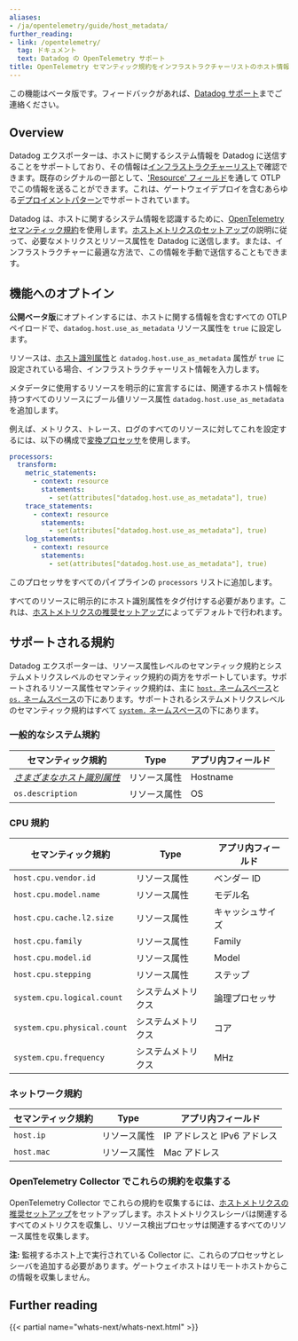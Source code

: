 ```yaml
---
aliases:
- /ja/opentelemetry/guide/host_metadata/
further_reading:
- link: /opentelemetry/
  tag: ドキュメント
  text: Datadog の OpenTelemetry サポート
title: OpenTelemetry セマンティック規約をインフラストラクチャーリストのホスト情報にマッピングする
---
```


<div class="alert alert-info">
この機能はベータ版です。フィードバックがあれば、<a href="/help/">Datadog サポート</a>までご連絡ください。
</div>

## Overview

Datadog エクスポーターは、ホストに関するシステム情報を Datadog に送信することをサポートしており、その情報は[インフラストラクチャーリスト][6]で確認できます。既存のシグナルの一部として、['Resource' フィールド][1]を通して OTLP でこの情報を送ることができます。これは、ゲートウェイデプロイを含むあらゆる[デプロイメントパターン][9]でサポートされています。

Datadog は、ホストに関するシステム情報を認識するために、[OpenTelemetry セマンティック規約][2]を使用します。[ホストメトリクスのセットアップ][3]の説明に従って、必要なメトリクスとリソース属性を Datadog に送信します。または、インフラストラクチャーに最適な方法で、この情報を手動で送信することもできます。

## 機能へのオプトイン

**公開ベータ版**にオプトインするには、ホストに関する情報を含むすべての OTLP ペイロードで、`datadog.host.use_as_metadata` リソース属性を `true` に設定します。

リソースは、[ホスト識別属性][10]と `datadog.host.use_as_metadata` 属性が `true` に設定されている場合、インフラストラクチャーリスト情報を入力します。

メタデータに使用するリソースを明示的に宣言するには、関連するホスト情報を持つすべてのリソースにブール値リソース属性 `datadog.host.use_as_metadata` を追加します。

例えば、メトリクス、トレース、ログのすべてのリソースに対してこれを設定するには、以下の構成で[変換プロセッサ][7]を使用します。

```yaml
processors:
  transform:
    metric_statements:
      - context: resource
        statements:
          - set(attributes["datadog.host.use_as_metadata"], true)
    trace_statements:
      - context: resource
        statements:
          - set(attributes["datadog.host.use_as_metadata"], true)
    log_statements:
      - context: resource
        statements:
          - set(attributes["datadog.host.use_as_metadata"], true)
```

このプロセッサをすべてのパイプラインの `processors` リストに追加します。

すべてのリソースに明示的にホスト識別属性をタグ付けする必要があります。これは、[ホストメトリクスの推奨セットアップ][3]によってデフォルトで行われます。

## サポートされる規約

Datadog エクスポーターは、リソース属性レベルのセマンティック規約とシステムメトリクスレベルのセマンティック規約の両方をサポートしています。サポートされるリソース属性セマンティック規約は、主に [`host.` ネームスペース][4]と [`os.` ネームスペース][8]の下にあります。サポートされるシステムメトリクスレベルのセマンティック規約はすべて [`system.` ネームスペース][5]の下にあります。

### 一般的なシステム規約

| セマンティック規約                         | Type               | アプリ内フィールド |
|---------------------------------------------|--------------------|--------------|
| [*さまざまなホスト識別属性*][10] | リソース属性 | Hostname     |
| `os.description`                            | リソース属性 | OS           |

### CPU 規約

| セマンティック規約         | Type               | アプリ内フィールド       |
|-----------------------------|--------------------|--------------------|
| `host.cpu.vendor.id`        | リソース属性 | ベンダー ID          |
| `host.cpu.model.name`       | リソース属性 | モデル名         |
| `host.cpu.cache.l2.size`    | リソース属性 | キャッシュサイズ         |
| `host.cpu.family`           | リソース属性 | Family             |
| `host.cpu.model.id`         | リソース属性 | Model              |
| `host.cpu.stepping`         | リソース属性 | ステップ           |
| `system.cpu.logical.count`  | システムメトリクス      | 論理プロセッサ |
| `system.cpu.physical.count` | システムメトリクス      | コア              |
| `system.cpu.frequency`      | システムメトリクス      | MHz                |

### ネットワーク規約

| セマンティック規約 | Type               | アプリ内フィールド              |
|---------------------|--------------------|---------------------------|
| `host.ip`           | リソース属性 | IP アドレスと IPv6 アドレス |
| `host.mac`          | リソース属性 | Mac アドレス               |

### OpenTelemetry Collector でこれらの規約を収集する

OpenTelemetry Collector でこれらの規約を収集するには、[ホストメトリクスの推奨セットアップ][3]をセットアップします。ホストメトリクスレシーバは関連するすべてのメトリクスを収集し、リソース検出プロセッサは関連するすべてのリソース属性を収集します。

**注:** 監視するホスト上で実行されている Collector に、これらのプロセッサとレシーバを追加する必要があります。ゲートウェイホストはリモートホストからこの情報を収集しません。

## Further reading

{{< partial name="whats-next/whats-next.html" >}}

[1]: https://opentelemetry.io/docs/concepts/glossary/#resource
[2]: https://opentelemetry.io/docs/concepts/semantic-conventions/
[3]: /ja/opentelemetry/collector_exporter/host_metrics
[4]: https://opentelemetry.io/docs/specs/semconv/resource/host/
[5]: https://opentelemetry.io/docs/specs/semconv/system/system-metrics/
[6]: /ja/infrastructure/list/
[7]: https://github.com/open-telemetry/opentelemetry-collector-contrib/tree/main/processor/transformprocessor#transform-processor
[8]: https://opentelemetry.io/docs/specs/semconv/resource/os/
[9]: https://opentelemetry.io/docs/collector/deployment/
[10]: /ja/opentelemetry/schema_semantics/hostname/
